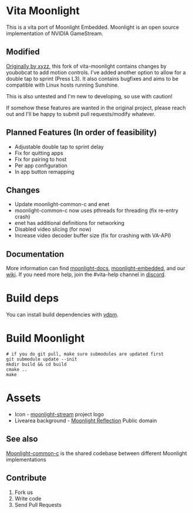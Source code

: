 # Vita Moonlight

This is a vita port of Moonlight Embedded.
Moonlight is an open source implementation of NVIDIA GameStream.

## Modified

[xyzz]: https://github.com/xyzz/vita-moonlight

[Originally by xyzz][xyzz], this fork of vita-moonlight contains changes by youbobcat to add motion controls.
I've added another option to allow for a double tap to sprint (Press L3).
It also contains bugfixes and aims to be compatible with Linux hosts running Sunshine.

This is also untested and I'm new to developing, so use with caution!

If somehow these features are wanted in the original project, please reach out and I'll be happy to submit pull requests/modify whatever.

## Planned Features (In order of feasibility)

- Adjustable double tap to sprint delay
- Fix for quitting apps
- Fix for pairing to host
- Per app configuration
- In app button remapping

## Changes

- Update moonlight-common-c and enet
- moonlight-common-c now uses pthreads for threading (fix re-entry crash)
- enet has additional definitions for networking
- Disabled video slicing (for now)
- Increase video decoder buffer size (fix for crashing with VA-API)

## Documentation

More information can find [moonlight-docs][1], [moonlight-embedded][2], and our [wiki][3].
If you need more help, join the #vita-help channel in [discord][4].

[1]: https://github.com/moonlight-stream/moonlight-docs/wiki
[2]: https://github.com/irtimmer/moonlight-embedded/wiki
[3]: https://github.com/xyzz/vita-moonlight/wiki
[4]: https://discord.gg/atkmxxT

# Build deps

You can install build dependencies with [vdpm](https://github.com/vitasdk/vdpm).

# Build Moonlight

```
# if you do git pull, make sure submodules are updated first
git submodule update --init
mkdir build && cd build
cmake ..
make
```

# Assets

- Icon - [moonlight-stream][moonlight] project logo
- Livearea background - [Moonlight Reflection][reflection] Public domain

[moonlight]: https://github.com/moonlight-stream
[reflection]: http://www.publicdomainpictures.net/view-image.php?image=130014&picture=moonlight-reflection

## See also

[Moonlight-common-c](https://github.com/moonlight-stream/moonlight-common-c) is the shared codebase between different Moonlight implementations

## Contribute

1. Fork us
2. Write code
3. Send Pull Requests

